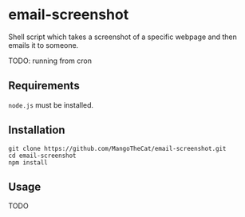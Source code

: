 # email-screenshot
Shell script which takes a screenshot of a specific webpage and then emails
it to someone.

TODO: running from cron

## Requirements

`node.js` must be installed.

## Installation

```
git clone https://github.com/MangoTheCat/email-screenshot.git
cd email-screenshot
npm install
```

## Usage

TODO
